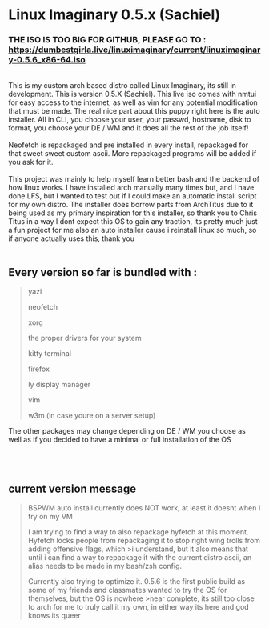 # Linux Imaginary 0.5.x (Sachiel)

### THE ISO IS TOO BIG FOR GITHUB, PLEASE GO TO : <https://dumbestgirla.live/linuximaginary/current/linuximaginary-0.5.6_x86-64.iso>

<br/>
This is my custom arch based distro called Linux Imaginary, its still in development. This is version 0.5.X (Sachiel). This live iso comes with nmtui for easy access to the internet, as well as vim for any potential modification that must be made.
The real nice part about this puppy right here is the auto installer. All in CLI, you choose your user, your passwd, hostname, disk to format, you choose your DE / WM and it does all the rest of the job itself!

<br/>
<br/>
Neofetch is repackaged and pre installed in every install, repackaged for that sweet sweet custom ascii. More repackaged programs will be added if you ask for it.
<br/>

<br/>
This project was mainly to help myself learn better bash and the backend of how linux works. I have installed arch manually many times but, and I have done LFS, but I wanted to test out if I could make an automatic install script for my own distro. The installer does borrow parts from ArchTitus due to it being used as my primary inspiration for this installer, so thank you to Chris Titus in a way I dont expect this OS to gain any traction, its pretty much just a fun project for me also an auto installer cause i reinstall linux so much, so if anyone actually uses this, thank you

<br/>
<br/>

## Every version so far is bundled with :
>yazi
>
>neofetch
>
>xorg
>
>the proper drivers for your system
>
>kitty terminal
>
>firefox
>
>ly display manager
>
>vim
>
>w3m (in case youre on a server setup)

The other packages may change depending on DE / WM you choose as well as if you decided to have a minimal or full installation of the OS


<br/>
<br/>

## current version message


>
>BSPWM auto install currently does NOT work, at least it doesnt when I try on my VM
>
>
>I am trying to find a way to also repackage hyfetch at this moment. Hyfetch locks people from repackaging it to stop right wing trolls from adding offensive flags, which >i understand, but it also means that until i can find a way to repackage it with the current distro ascii, an alias needs to be made in my bash/zsh config.
>
>Currently also trying to optimize it. 0.5.6 is the first public build as some of my friends and classmates wanted to try the OS for themselves, but the OS is nowhere >near complete, its still too close to arch for me to truly call it my own, in either way its here and god knows its queer
